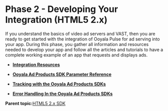 # Phase 2 - Developing Your Integration \(HTML5 2.x\)

If you understand the basics of video ad servers and VAST, then you are ready to get started with the integration of Ooyala Pulse for ad serving into your app. During this phase, you gather all information and resources needed to develop your app and follow all the articles and tutorials to have a complete working example of an app that requests and displays ads.

-   **[Integration Resources](../../../oadtech/ad_serving/dg/html5_2_integration_resources.md)**  

-   **[Ooyala Ad Products SDK Parameter Reference](../../../oadtech/ad_serving/dg/integration_sdk_parameter.md)**  

-   **[Tracking with the Ooyala Ad Products SDKs](../../../oadtech/ad_serving/dg/integration_sdk_tracking.md)**  

-   **[Error Handling In the Ooyala Ad Products SDKs](../../../oadtech/ad_serving/dg/integration_sdk_error.md)**  


**Parent topic:**[HTML5 2.x SDK](../../../oadtech/ad_serving/dg/html5_2_diy_toolkit.md)

